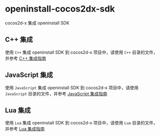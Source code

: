 # openinstall-cocos2dx-sdk
cocos2d-x 集成 openinstall SDK  

## C++ 集成
使用 `C++` 集成 openinstall SDK 到 cocos2d-x 项目中，请使用 `C++` 目录的文件，并参考 [C++ 集成指南](./C++/)

## JavaScript 集成
使用 `JavaScript` 集成 openinstall SDK 到 cocos2d-x 项目中，请使用 `JavaScript` 目录的文件，并参考 [JavaScript 集成指南](./JavaScript/)

## Lua 集成
使用 `Lua` 集成 openinstall SDK 到 cocos2d-x 项目中，请使用 `Lua` 目录的文件，并参考 [Lua 集成指南](./Lua/)